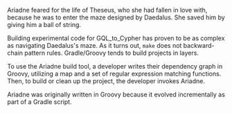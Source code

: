 Ariadne feared for the life of Theseus, who she had fallen in love with, because
he was to enter the maze designed by Daedalus. She saved him by giving him
a ball of string.

Building experimental code for GQL_to_Cypher has proven to be as complex as
navigating Daedalus's maze. As it turns out, `make` does not
backward-chain pattern rules. Gradle/Groovy tends to build projects in
layers.

To use the Ariadne build tool, a developer writes their dependency graph in
Groovy, utilizing a map and a set of regular expression matching
functions. Then, to build or clean up the project, the developer invokes
Ariadne. 

Ariadne was originally written in Groovy because it evolved incrementally as
part of a Gradle script. 




